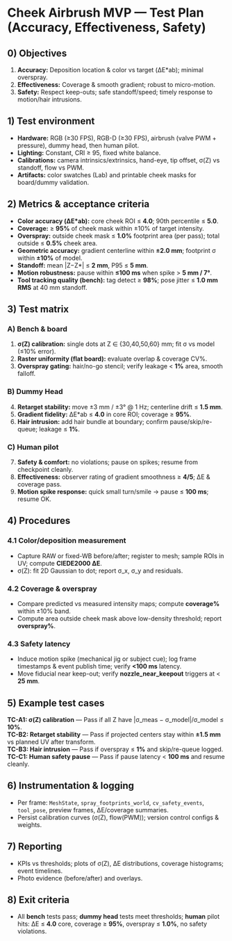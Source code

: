 
# Cheek Airbrush MVP — Test Plan (Accuracy, Effectiveness, Safety)

## 0) Objectives
1) **Accuracy:** Deposition location & color vs target (ΔE*ab); minimal overspray.  
2) **Effectiveness:** Coverage & smooth gradient; robust to micro-motion.  
3) **Safety:** Respect keep-outs; safe standoff/speed; timely response to motion/hair intrusions.

## 1) Test environment
- **Hardware:** RGB (≥30 FPS), RGB-D (≥30 FPS), airbrush (valve PWM + pressure), dummy head, then human pilot.  
- **Lighting:** Constant, CRI ≥ 95, fixed white balance.  
- **Calibrations:** camera intrinsics/extrinsics, hand-eye, tip offset, σ(Z) vs standoff, flow vs PWM.  
- **Artifacts:** color swatches (Lab) and printable cheek masks for board/dummy validation.

## 2) Metrics & acceptance criteria
- **Color accuracy (ΔE*ab):** core cheek ROI ≤ **4.0**; 90th percentile ≤ **5.0**.  
- **Coverage:** ≥ **95%** of cheek mask within ±10% of target intensity.  
- **Overspray:** outside cheek mask ≤ **1.0%** footprint area (per pass); total outside ≤ **0.5%** cheek area.  
- **Geometric accuracy:** gradient centerline within **±2.0 mm**; footprint σ within **±10%** of model.  
- **Standoff:** mean |Z−Z*| ≤ **2 mm**, P95 ≤ **5 mm**.  
- **Motion robustness:** pause within **≤100 ms** when spike > **5 mm / 7°**.  
- **Tool tracking quality (bench):** tag detect ≥ **98%**; pose jitter ≤ **1.0 mm RMS** at 40 mm standoff.

## 3) Test matrix
### A) Bench & board
1. **σ(Z) calibration:** single dots at Z ∈ {30,40,50,60} mm; fit σ vs model (≤10% error).  
2. **Raster uniformity (flat board):** evaluate overlap & coverage CV%.  
3. **Overspray gating:** hair/no-go stencil; verify leakage < **1%** area, smooth falloff.

### B) Dummy Head
4. **Retarget stability:** move ±3 mm / ±3° @ 1 Hz; centerline drift ≤ **1.5 mm**.  
5. **Gradient fidelity:** ΔE*ab ≤ **4.0** in core ROI; coverage ≥ **95%**.  
6. **Hair intrusion:** add hair bundle at boundary; confirm pause/skip/re-queue; leakage ≤ **1%**.

### C) Human pilot
7. **Safety & comfort:** no violations; pause on spikes; resume from checkpoint cleanly.  
8. **Effectiveness:** observer rating of gradient smoothness ≥ **4/5**; ΔE & coverage pass.  
9. **Motion spike response:** quick small turn/smile → pause ≤ **100 ms**; resume OK.

## 4) Procedures
### 4.1 Color/deposition measurement
- Capture RAW or fixed-WB before/after; register to mesh; sample ROIs in UV; compute **CIEDE2000 ΔE**.  
- σ(Z): fit 2D Gaussian to dot; report σ_x, σ_y and residuals.

### 4.2 Coverage & overspray
- Compare predicted vs measured intensity maps; compute **coverage%** within ±10% band.  
- Compute area outside cheek mask above low-density threshold; report **overspray%**.

### 4.3 Safety latency
- Induce motion spike (mechanical jig or subject cue); log frame timestamps & event publish time; verify **<100 ms** latency.  
- Move fiducial near keep-out; verify **nozzle_near_keepout** triggers at < **25 mm**.

## 5) Example test cases
**TC-A1: σ(Z) calibration** — Pass if all Z have |σ_meas − σ_model|/σ_model ≤ **10%**.  
**TC-B2: Retarget stability** — Pass if projected centers stay within **±1.5 mm** vs planned UV after transform.  
**TC-B3: Hair intrusion** — Pass if overspray ≤ **1%** and skip/re-queue logged.  
**TC-C1: Human safety pause** — Pass if pause latency < **100 ms** and resume cleanly.

## 6) Instrumentation & logging
- Per frame: `MeshState`, `spray_footprints_world`, `cv_safety_events`, `tool_pose`, preview frames, ΔE/coverage summaries.  
- Persist calibration curves (σ(Z), flow(PWM)); version control configs & weights.

## 7) Reporting
- KPIs vs thresholds; plots of σ(Z), ΔE distributions, coverage histograms; event timelines.  
- Photo evidence (before/after) and overlays.

## 8) Exit criteria
- All **bench** tests pass; **dummy head** tests meet thresholds; **human** pilot hits: ΔE ≤ **4.0** core, coverage ≥ **95%**, overspray ≤ **1.0%**, no safety violations.
